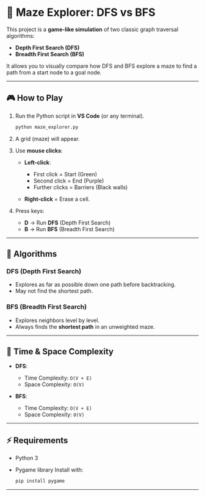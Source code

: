 
# 🧩 Maze Explorer: DFS vs BFS

This project is a **game-like simulation** of two classic graph traversal algorithms:  
- **Depth First Search (DFS)**  
- **Breadth First Search (BFS)**  

It allows you to visually compare how DFS and BFS explore a maze to find a path from a start node to a goal node.

---

## 🎮 How to Play
1. Run the Python script in **VS Code** (or any terminal).  
   ```bash
   python maze_explorer.py


2. A grid (maze) will appear.
3. Use **mouse clicks**:

   * **Left-click**:

     * First click = Start (Green)
     * Second click = End (Purple)
     * Further clicks = Barriers (Black walls)
   * **Right-click** = Erase a cell.
4. Press keys:

   * **D** → Run **DFS** (Depth First Search)
   * **B** → Run **BFS** (Breadth First Search)

---

## 📖 Algorithms

### DFS (Depth First Search)

* Explores as far as possible down one path before backtracking.
* May not find the shortest path.

### BFS (Breadth First Search)

* Explores neighbors level by level.
* Always finds the **shortest path** in an unweighted maze.

---

## 🧮 Time & Space Complexity

* **DFS**:

  * Time Complexity: `O(V + E)`
  * Space Complexity: `O(V)`
* **BFS**:

  * Time Complexity: `O(V + E)`
  * Space Complexity: `O(V)`

---

## ⚡ Requirements

* Python 3
* Pygame library
  Install with:

  ```bash
  pip install pygame
  ```

---
